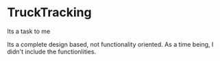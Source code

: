 # TruckTracking
Its a task to me

Its a complete design based, not functionality oriented. As a time being, I didn't include the functionlities.

